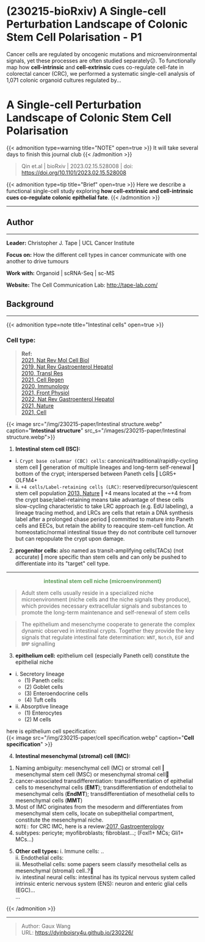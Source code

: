 # (230215-bioRxiv) A Single-cell Perturbation Landscape of Colonic Stem Cell Polarisation - P1

Cancer cells are regulated by oncogenic mutations and microenvironmental signals, yet these processes are often studied separately😕. To functionally map how **cell-intrinsic** and **cell-extrinsic** cues co-regulate cell-fate in colorectal cancer (CRC), we performed a systematic single-cell analysis of 1,071 colonic organoid cultures regulated by...
<!--more-->

# A Single-cell Perturbation Landscape of Colonic Stem Cell Polarisation
{{< admonition type=warning title="NOTE" open=true >}}
It will take several days to finish this journal club
{{< /admonition >}}

> Qin et.al | bioRxiv | 2023.02.15.528008 | doi: https://doi.org/10.1101/2023.02.15.528008

{{< admonition type=tip title="Brief" open=true >}}
Here we describe a functional single-cell study exploring **how cell-extrinsic and cell-intrinsic cues 
co-regulate colonic epithelial fate**.
{{< /admonition >}}
<hr>

## Author
<hr>

**Leader:** Christopher J. Tape | UCL Cancer Institute

**Focus on:** How the different cell types in cancer communicate with one another to drive tumours

**Work with:**  Organoid | scRNA-Seq | sc-MS

**Website:** The Cell Communication Lab: http://tape-lab.com/

## Background 
<hr>

{{< admonition type=note title="Intestinal cells" open=true >}}
### Cell type:
> **Ref:** <br>
[<u>2021, Nat Rev Mol Cell Biol</u>](https://www.nature.com/articles/s41580-020-0278-0)<br>
[<u>2019, Nat Rev Gastroenterol Hepatol</u>](https://www.nature.com/articles/s41575-018-0081-y)<br>
[<u>2010, Transl Res</u>](https://www.ncbi.nlm.nih.gov/pmc/articles/pmid/20801415/)<br>
[<u>2021, Cell Regen</u>](https://cellregeneration.springeropen.com/articles/10.1186/s13619-020-00061-5)<br>
[<u>2020, Immunology</u>](https://onlinelibrary.wiley.com/doi/10.1111/imm.13191)<br>
[<u>2021, Front Physiol</u>](https://www.ncbi.nlm.nih.gov/pmc/articles/PMC8317205/)<br>
[<u>2022, Nat Rev Gastroenterol Hepatol</u>](https://www.nature.com/articles/s41575-021-00553-y)<br>
[<u>2021, Nature</u>](https://www.nature.com/articles/s41586-021-03852-1)<br>
[<u>2021, Cell</u>](https://www.sciencedirect.com/science/article/pii/S009286742031686X)<br>

{{< image src="/img/230215-paper/Intestinal structure.webp" caption="**Intestinal structure**" src_s="/images/230215-paper/Intestinal structure.webp">}}

1. **Intestinal stem cell (ISC):** 
* i. `Crypt base columnar (CBC) cells`: canonical/traditional/rapidly-cycling stem cell **|** generation of multiple lineages and long-term self-renewal **|** bottom of the crypt; interspersed between Paneth cells **|** LGR5+ OLFM4+ 
* ii. `+4 cells/Label-retaining cells (LRC)`: reserved/precursor/quiescent stem cell population [2013, Nature](https://www.nature.com/articles/nature11965) **|** +4 means located at the ~+4 from the crypt base;label-retaining means take advantage of these cells slow-cycling characteristic to take LRC approach (e.g. EdU labeling), a lineage tracing method, and LRCs are cells that retain a DNA synthesis label after a prolonged chase period **|** committed to mature into Paneth cells and EECs, but retain the ability to reacquire stem-cell function. At homeostatic/normal intestinal tissue they do not contribute cell turnover but can repopulate the crypt upon damage.
2. **progenitor cells:**
also named as transit-amplifying cells(TACs) (not accurate) **|** more specific than stem cells and can only be pushed to differentiate into its "target" cell type.
---

<b><center><font color=#5D9C59>intestinal stem cell niche (microenvironment)</font></center></b>

> Adult stem cells usually reside in a specialized niche microenvironment (niche cells and the niche signals they produce), which provides necessary extracellular signals and substances to promote the long-term maintenance and self-renewal of stem cells 

> The epithelium and mesenchyme cooperate to generate the complex dynamic observed in intestinal crypts. Together they provide the key signals that regulate intestinal fate determination: `WNT`, `Notch`, `EGF` and `BMP` signalling

3. **epithelium cell:**
epithelium cell (especially Paneth cell) constitute the epithelial niche
* i. Secretory lineage
  * (1) Paneth cells: 
  * (2) Goblet cells
  * (3) Enteroendocrine cells
  * (4) Tuft cells
* ii. Absorptive lineage
  * (1) Enterocytes
  * (2) M cells

here is epithelium cell specification: <br>
{{< image src="/img/230215-paper/cell specification.webp" caption="**Cell specification**" >}}

4. **Intestinal mesenchymal (stromal) cell (IMC):**
1) Naming ambiguity: mesenchymal cell (MC) or stromal cell **|** mesenchymal stem cell (MSC) or mesenchymal stromal cell😤 <br>
2) cancer-associated transdifferentiation: transdifferentiation of epithelial cells to mesenchymal cells (**EMT**); transdifferentiation of endothelial to mesenchymal cells (**EndMT**); transdifferentiation of mesothelial cells to mesenchymal cells (**MMT**) <br>
3) Most of IMC originates from the mesoderm and differentiates from mesenchymal stem cells, locate on subepithelial compartment, constitute the mesenchymal niche.<br>
`NOTE:` for CRC IMC, here is a review:[2017, Gastroenterology](https://pubmed.ncbi.nlm.nih.gov/28111227/)<br>
4) subtypes: pericyte; myofibroblasts; fibroblast...; (Foxl1+ MCs; Gli1+ MCs...) <br>

5. **Other cell types:**
i. Immune cells: ..<br>
ii. Endothelial cells: <br>
iii. Mesothelial cells: some papers seem classify mesothelial cells as mesenchymal (stromal) cell..?😤 <br>
iv. intestinal neural cells: intestinal has its typical nervous system called intrinsic enteric nervous system (ENS): neuron and enteric glial cells (EGC)... <br>
...

{{< /admonition >}}

---

> Author: Gaux Wang  
> URL: https://dyinboisry4u.github.io/230226/  

